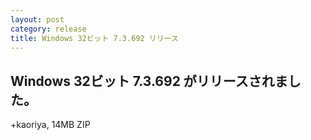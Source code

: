 ```yaml
---
layout: post
category: release
title: Windows 32ビット 7.3.692 リリース
---
```


Windows 32ビット 7.3.692 がリリースされました。
-------------------------------------------------------

+kaoriya, 14MB ZIP
